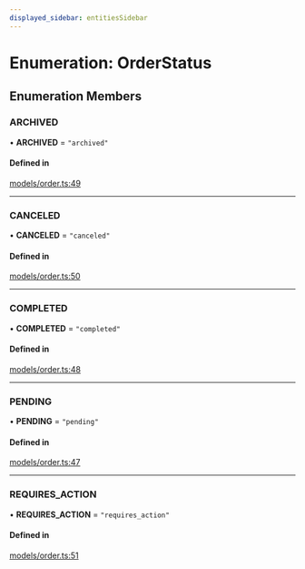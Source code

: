 ```yaml
---
displayed_sidebar: entitiesSidebar
---
```


# Enumeration: OrderStatus

## Enumeration Members

### ARCHIVED

• **ARCHIVED** = ``"archived"``

#### Defined in

[models/order.ts:49](https://github.com/medusajs/medusa/blob/076b41bb8/packages/medusa/src/models/order.ts#L49)

___

### CANCELED

• **CANCELED** = ``"canceled"``

#### Defined in

[models/order.ts:50](https://github.com/medusajs/medusa/blob/076b41bb8/packages/medusa/src/models/order.ts#L50)

___

### COMPLETED

• **COMPLETED** = ``"completed"``

#### Defined in

[models/order.ts:48](https://github.com/medusajs/medusa/blob/076b41bb8/packages/medusa/src/models/order.ts#L48)

___

### PENDING

• **PENDING** = ``"pending"``

#### Defined in

[models/order.ts:47](https://github.com/medusajs/medusa/blob/076b41bb8/packages/medusa/src/models/order.ts#L47)

___

### REQUIRES\_ACTION

• **REQUIRES\_ACTION** = ``"requires_action"``

#### Defined in

[models/order.ts:51](https://github.com/medusajs/medusa/blob/076b41bb8/packages/medusa/src/models/order.ts#L51)
